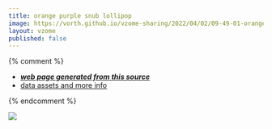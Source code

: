 ```yaml
---
title: orange purple snub lollipop
image: https://vorth.github.io/vzome-sharing/2022/04/02/09-49-01-orange-purple-snub-lollipop/orange-purple-snub-lollipop.png
layout: vzome
published: false
---
```


{% comment %}
 - [***web page generated from this source***][post]
 - [data assets and more info][github]

[post]: <https://vorth.github.io/vzome-sharing/2022/04/02/orange-purple-snub-lollipop-09-49-01.html>
[github]: <https://github.com/vorth/vzome-sharing/tree/main/2022/04/02/09-49-01-orange-purple-snub-lollipop/>
{% endcomment %}

<vzome-viewer style="width: 100%; height: 65vh;"
       src="https://vorth.github.io/vzome-sharing/2022/04/02/09-49-01-orange-purple-snub-lollipop/orange-purple-snub-lollipop.vZome" >
  <img src="https://vorth.github.io/vzome-sharing/2022/04/02/09-49-01-orange-purple-snub-lollipop/orange-purple-snub-lollipop.png" />
</vzome-viewer>
